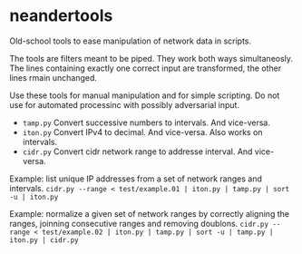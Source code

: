 # neandertools
Old-school tools to ease manipulation of network data in scripts.

The tools are filters meant to be piped. They work both ways simultaneosly. The lines containing exactly one correct input are transformed, the other lines rmain unchanged.

Use these tools for manual manipulation and for simple scripting. Do not use for automated processinc with possibly adversarial input.

- ``tamp.py`` Convert successive numbers to intervals. And vice-versa.
- ``iton.py`` Convert IPv4 to decimal. And vice-versa. Also works on intervals.
- ``cidr.py`` Convert cidr network range to addresse interval.  And vice-versa.

Example: list unique IP addresses from a set of network ranges and intervals.
``cidr.py --range < test/example.01 | iton.py | tamp.py | sort -u | iton.py``

Example: normalize a given set of network ranges by correctly aligning the ranges, joinning consecutive ranges and removing doublons.
``cidr.py --range < test/example.02 | iton.py | tamp.py | sort -u | tamp.py | iton.py | cidr.py``
